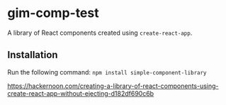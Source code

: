 # gim-comp-test
A library of React components created using `create-react-app`.
## Installation
Run the following command:
`npm install simple-component-library`

https://hackernoon.com/creating-a-library-of-react-components-using-create-react-app-without-ejecting-d182df690c6b